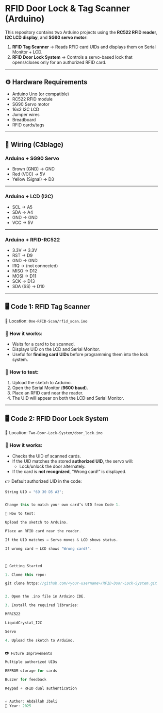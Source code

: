 # RFID Door Lock & Tag Scanner (Arduino)

This repository contains two Arduino projects using the **RC522 RFID reader**, **I2C LCD display**, and **SG90 servo motor**:

1. **RFID Tag Scanner** → Reads RFID card UIDs and displays them on Serial Monitor + LCD.
2. **RFID Door Lock System** → Controls a servo-based lock that opens/closes only for an authorized RFID card.

---

## ⚙️ Hardware Requirements

- Arduino Uno (or compatible)
- RC522 RFID module
- SG90 Servo motor
- 16x2 I2C LCD
- Jumper wires
- Breadboard
- RFID cards/tags

---

## 🔌 Wiring (Câblage)

### Arduino + SG90 Servo

- Brown (GND) → GND
- Red (VCC) → 5V
- Yellow (Signal) → D3

---

### Arduino + LCD (I2C)

- SCL → A5
- SDA → A4
- GND → GND
- VCC → 5V

---

### Arduino + RFID-RC522

- 3.3V → 3.3V
- RST → D9
- GND → GND
- IRQ → (not connected)
- MISO → D12
- MOSI → D11
- SCK → D13
- SDA (SS) → D10

---

## 🖥️ Code 1: RFID Tag Scanner

📌 Location: `One-RFID-Scan/rfid_scan.ino`

### 🔹 How it works:

- Waits for a card to be scanned.
- Displays UID on the LCD and Serial Monitor.
- Useful for **finding card UIDs** before programming them into the lock system.

### 🔹 How to test:

1. Upload the sketch to Arduino.
2. Open the Serial Monitor (**9600 baud**).
3. Place an RFID card near the reader.
4. The UID will appear on both the LCD and Serial Monitor.

---

## 🖥️ Code 2: RFID Door Lock System

📌 Location: `Two-Door-Lock-System/door_lock.ino`

### 🔹 How it works:

- Checks the UID of scanned cards.
- If the UID matches the stored **authorized UID**, the servo will:
  - Lock/unlock the door alternately.
- If the card is **not recognized**, “Wrong card!” is displayed.

👉 Default authorized UID in the code:

```cpp
String UID = "69 30 D5 A3";


Change this to match your own card’s UID from Code 1.

🔹 How to test:

Upload the sketch to Arduino.

Place an RFID card near the reader.

If the UID matches → Servo moves & LCD shows status.

If wrong card → LCD shows "Wrong card!".



🚀 Getting Started

1. Clone this repo:

git clone https://github.com/<your-username>/RFID-Door-Lock-System.git


2. Open the .ino file in Arduino IDE.

3. Install the required libraries:

MFRC522

LiquidCrystal_I2C

Servo

4. Upload the sketch to Arduino.


📷 Future Improvements

Multiple authorized UIDs

EEPROM storage for cards

Buzzer for feedback

Keypad + RFID dual authentication


✍️ Author: Abdallah Jbeli
📅 Year: 2025
```
